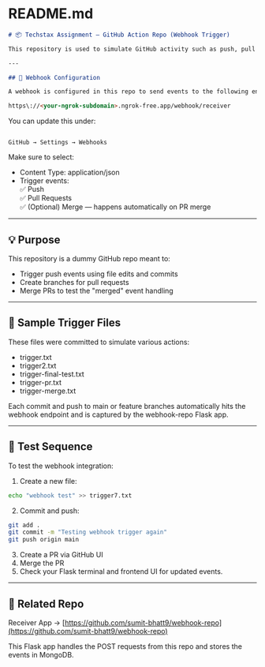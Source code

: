 # README.md

```markdown
# 📦 Techstax Assignment – GitHub Action Repo (Webhook Trigger)

This repository is used to simulate GitHub activity such as push, pull request, and merge events. These events trigger a webhook configured in GitHub settings, sending payloads to the Flask-based receiver app hosted in the webhook-repo.

---

## 🔗 Webhook Configuration

A webhook is configured in this repo to send events to the following endpoint:

https\://<your-ngrok-subdomain>.ngrok-free.app/webhook/receiver

```

You can update this under:

```

GitHub → Settings → Webhooks

````

Make sure to select:

- Content Type: application/json
- Trigger events:  
  ✅ Push  
  ✅ Pull Requests  
  ✅ (Optional) Merge — happens automatically on PR merge

---

## 💡 Purpose

This repository is a dummy GitHub repo meant to:

- Trigger push events using file edits and commits
- Create branches for pull requests
- Merge PRs to test the "merged" event handling

---

## 📁 Sample Trigger Files

These files were committed to simulate various actions:

- trigger.txt  
- trigger2.txt  
- trigger-final-test.txt  
- trigger-pr.txt  
- trigger-merge.txt  

Each commit and push to main or feature branches automatically hits the webhook endpoint and is captured by the webhook-repo Flask app.

---

## 🧪 Test Sequence

To test the webhook integration:

1. Create a new file:

```bash
echo "webhook test" >> trigger7.txt
````

2. Commit and push:

```bash
git add .
git commit -m "Testing webhook trigger again"
git push origin main
```

3. Create a PR via GitHub UI
4. Merge the PR
5. Check your Flask terminal and frontend UI for updated events.

---

## 🔗 Related Repo

Receiver App →
[https://github.com/sumit-bhatt9/webhook-repo](https://github.com/sumit-bhatt9/webhook-repo)

This Flask app handles the POST requests from this repo and stores the events in MongoDB.
